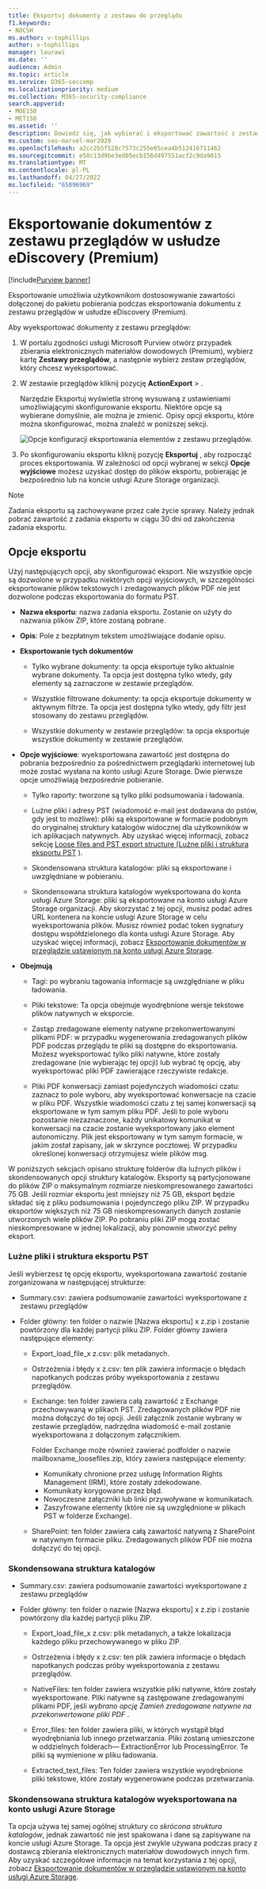 ```yaml
---
title: Eksportuj dokumenty z zestawu do przeglądu
f1.keywords:
- NOCSH
ms.author: v-tophillips
author: v-tophillips
manager: laurawi
ms.date: ''
audience: Admin
ms.topic: article
ms.service: O365-seccomp
ms.localizationpriority: medium
ms.collection: M365-security-compliance
search.appverid:
- MOE150
- MET150
ms.assetid: ''
description: Dowiedz się, jak wybierać i eksportować zawartość z zestawu przeglądów zbierania elektronicznych materiałów dowodowych (Premium) dla prezentacji lub przeglądów zewnętrznych.
ms.custom: seo-marvel-mar2020
ms.openlocfilehash: a2cc2b5f528c7573c255e05cea4b512416711462
ms.sourcegitcommit: e50c13d9be3ed05ecb156d497551acf2c9da9015
ms.translationtype: MT
ms.contentlocale: pl-PL
ms.lasthandoff: 04/27/2022
ms.locfileid: "65096969"
---
```

# <a name="export-documents-from-a-review-set-in-ediscovery-premium"></a>Eksportowanie dokumentów z zestawu przeglądów w usłudze eDiscovery (Premium)

[!include[Purview banner](../includes/purview-rebrand-banner.md)]

Eksportowanie umożliwia użytkownikom dostosowywanie zawartości dołączonej do pakietu pobierania podczas eksportowania dokumentu z zestawu przeglądów w usłudze eDiscovery (Premium).

Aby wyeksportować dokumenty z zestawu przeglądów:

1. W portalu zgodności usługi Microsoft Purview otwórz przypadek zbierania elektronicznych materiałów dowodowych (Premium), wybierz kartę **Zestawy przeglądów**, a następnie wybierz zestaw przeglądów, który chcesz wyeksportować.

2. W zestawie przeglądów kliknij pozycję **ActionExport** > .

   Narzędzie Eksportuj wyświetla stronę wysuwaną z ustawieniami umożliwiającymi skonfigurowanie eksportu. Niektóre opcje są wybierane domyślnie, ale można je zmienić. Opisy opcji eksportu, które można skonfigurować, można znaleźć w poniższej sekcji.

   ![Opcje konfiguracji eksportowania elementów z zestawu przeglądów.](../media/bcfc72c7-4a01-4697-9e16-2965b7f04fdb.png)

3. Po skonfigurowaniu eksportu kliknij pozycję **Eksportuj** , aby rozpocząć proces eksportowania. W zależności od opcji wybranej w sekcji **Opcje wyjściowe** możesz uzyskać dostęp do plików eksportu, pobierając je bezpośrednio lub na koncie usługi Azure Storage organizacji.

> [!NOTE]
> Zadania eksportu są zachowywane przez całe życie sprawy. Należy jednak pobrać zawartość z zadania eksportu w ciągu 30 dni od zakończenia zadania eksportu.

## <a name="export-options"></a>Opcje eksportu

Użyj następujących opcji, aby skonfigurować eksport. Nie wszystkie opcje są dozwolone w przypadku niektórych opcji wyjściowych, w szczególności eksportowanie plików tekstowych i zredagowanych plików PDF nie jest dozwolone podczas eksportowania do formatu PST.

- **Nazwa eksportu**: nazwa zadania eksportu. Zostanie on użyty do nazwania plików ZIP, które zostaną pobrane.

- **Opis**: Pole z bezpłatnym tekstem umożliwiające dodanie opisu.

- **Eksportowanie tych dokumentów**

  - Tylko wybrane dokumenty: ta opcja eksportuje tylko aktualnie wybrane dokumenty. Ta opcja jest dostępna tylko wtedy, gdy elementy są zaznaczone w zestawie przeglądów.
  
  - Wszystkie filtrowane dokumenty: ta opcja eksportuje dokumenty w aktywnym filtrze. Ta opcja jest dostępna tylko wtedy, gdy filtr jest stosowany do zestawu przeglądów.
  
  - Wszystkie dokumenty w zestawie przeglądów: ta opcja eksportuje wszystkie dokumenty w zestawie przeglądów.

- **Opcje wyjściowe**: wyeksportowana zawartość jest dostępna do pobrania bezpośrednio za pośrednictwem przeglądarki internetowej lub może zostać wysłana na konto usługi Azure Storage. Dwie pierwsze opcje umożliwiają bezpośrednie pobieranie.
  
  - Tylko raporty: tworzone są tylko pliki podsumowania i ładowania.
  
  - Luźne pliki i adresy PST (wiadomość e-mail jest dodawana do pstów, gdy jest to możliwe): pliki są eksportowane w formacie podobnym do oryginalnej struktury katalogów widocznej dla użytkowników w ich aplikacjach natywnych.  Aby uzyskać więcej informacji, zobacz sekcję [Loose files and PST export structure (Luźne pliki i struktura eksportu PST](#loose-files-and-pst-export-structure) ).
  
  - Skondensowana struktura katalogów: pliki są eksportowane i uwzględniane w pobieraniu.
  
  - Skondensowana struktura katalogów wyeksportowana do konta usługi Azure Storage: pliki są eksportowane na konto usługi Azure Storage organizacji. Aby skorzystać z tej opcji, musisz podać adres URL kontenera na koncie usługi Azure Storage w celu wyeksportowania plików. Musisz również podać token sygnatury dostępu współdzielonego dla konta usługi Azure Storage. Aby uzyskać więcej informacji, zobacz [Eksportowanie dokumentów w przeglądzie ustawionym na konto usługi Azure Storage](download-export-jobs.md).

- **Obejmują**
  
  - Tagi: po wybraniu tagowania informacje są uwzględniane w pliku ładowania.
  
  - Pliki tekstowe: Ta opcja obejmuje wyodrębnione wersje tekstowe plików natywnych w eksporcie.
  
  - Zastąp zredagowane elementy natywne przekonwertowanymi plikami PDF: w przypadku wygenerowania zredagowanych plików PDF podczas przeglądu te pliki są dostępne do eksportowania. Możesz wyeksportować tylko pliki natywne, które zostały zredagowane (nie wybierając tej opcji) lub wybrać tę opcję, aby wyeksportować pliki PDF zawierające rzeczywiste redakcje.

  - Pliki PDF konwersacji zamiast pojedynczych wiadomości czatu: zaznacz to pole wyboru, aby wyeksportować konwersacje na czacie w pliku PDF. Wszystkie wiadomości czatu z tej samej konwersacji są eksportowane w tym samym pliku PDF. Jeśli to pole wyboru pozostanie niezaznaczone, każdy unikatowy komunikat w konwersacji na czacie zostanie wyeksportowany jako element autonomiczny. Plik jest eksportowany w tym samym formacie, w jakim został zapisany, jak w skrzynce pocztowej. W przypadku określonej konwersacji otrzymujesz wiele plików msg.

W poniższych sekcjach opisano strukturę folderów dla luźnych plików i skondensowanych opcji struktury katalogów. Eksporty są partycjonowane do plików ZIP o maksymalnym rozmiarze nieskompresowanego zawartości 75 GB. Jeśli rozmiar eksportu jest mniejszy niż 75 GB, eksport będzie składać się z pliku podsumowania i pojedynczego pliku ZIP. W przypadku eksportów większych niż 75 GB nieskompresowanych danych zostanie utworzonych wiele plików ZIP. Po pobraniu pliki ZIP mogą zostać nieskompresowane w jednej lokalizacji, aby ponownie utworzyć pełny eksport.

### <a name="loose-files-and-pst-export-structure"></a>Luźne pliki i struktura eksportu PST

Jeśli wybierzesz tę opcję eksportu, wyeksportowana zawartość zostanie zorganizowana w następującej strukturze:

- Summary.csv: zawiera podsumowanie zawartości wyeksportowane z zestawu przeglądów

- Folder główny: ten folder o nazwie [Nazwa eksportu] x z.zip i zostanie powtórzony dla każdej partycji pliku ZIP. Folder główny zawiera następujące elementy:
  
  - Export_load_file_x z.csv: plik metadanych.
  
  - Ostrzeżenia i błędy x z.csv: ten plik zawiera informacje o błędach napotkanych podczas próby wyeksportowania z zestawu przeglądów.
  
  - Exchange: ten folder zawiera całą zawartość z Exchange przechowywaną w plikach PST. Zredagowanych plików PDF nie można dołączyć do tej opcji. Jeśli załącznik zostanie wybrany w zestawie przeglądów, nadrzędna wiadomość e-mail zostanie wyeksportowana z dołączonym załącznikiem.
  
    Folder Exchange może również zawierać podfolder o nazwie mailboxname_loosefiles.zip, który zawiera następujące elementy:

    - Komunikaty chronione przez usługę Information Rights Management (IRM), które zostały zdekodowane.
    - Komunikaty korygowane przez błąd.
    - Nowoczesne załączniki lub linki przywoływane w komunikatach.
    - Zaszyfrowane elementy (które nie są uwzględnione w plikach PST w folderze Exchange).
  
  - SharePoint: ten folder zawiera całą zawartość natywną z SharePoint w natywnym formacie pliku. Zredagowanych plików PDF nie można dołączyć do tej opcji.

### <a name="condensed-directory-structure"></a>Skondensowana struktura katalogów

- Summary.csv: zawiera podsumowanie zawartości wyeksportowane z zestawu przeglądów

- Folder główny: ten folder o nazwie [Nazwa eksportu] x z.zip i zostanie powtórzony dla każdej partycji pliku ZIP.
  
  - Export_load_file_x z.csv: plik metadanych, a także lokalizacja każdego pliku przechowywanego w pliku ZIP.
  
  - Ostrzeżenia i błędy x z.csv: ten plik zawiera informacje o błędach napotkanych podczas próby wyeksportowania z zestawu przeglądów.

  - NativeFiles: ten folder zawiera wszystkie pliki natywne, które zostały wyeksportowane. Pliki natywne są zastępowane zredagowanymi plikami PDF, jeśli *wybrano opcję Zamień zredagowane natywne na przekonwertowane pliki PDF* .
  
  - Error_files: ten folder zawiera pliki, w których wystąpił błąd wyodrębniania lub innego przetwarzania. Pliki zostaną umieszczone w oddzielnych folderach— ExtractionError lub ProcessingError. Te pliki są wymienione w pliku ładowania.

  - Extracted_text_files: Ten folder zawiera wszystkie wyodrębnione pliki tekstowe, które zostały wygenerowane podczas przetwarzania.

### <a name="condensed-directory-structure-exported-to-your-azure-storage-account"></a>Skondensowana struktura katalogów wyeksportowana na konto usługi Azure Storage

Ta opcja używa tej samej ogólnej struktury co *skrócona struktura katalogów*, jednak zawartość nie jest spakowana i dane są zapisywane na koncie usługi Azure Storage. Ta opcja jest zwykle używana podczas pracy z dostawcą zbierania elektronicznych materiałów dowodowych innych firm. Aby uzyskać szczegółowe informacje na temat korzystania z tej opcji, zobacz [Eksportowanie dokumentów w przeglądzie ustawionym na konto usługi Azure Storage](download-export-jobs.md).
